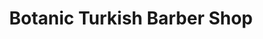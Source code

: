 ---
title: "Botanic Turkish Barber Shop"
url: /belfast/botanic-turkish-barber-shop/
shop: Friseur
---